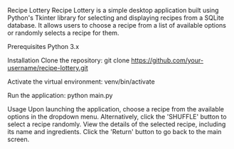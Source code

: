 Recipe Lottery
Recipe Lottery is a simple desktop application built using Python's Tkinter library for selecting and displaying recipes from a SQLite database. It allows users to choose a recipe from a list of available options or randomly selects a recipe for them.

Prerequisites
Python 3.x



Installation
Clone the repository:
git clone https://github.com/your-username/recipe-lottery.git


Activate the virtual environment: 
venv/bin/activate

Run the application:
python main.py

Usage
Upon launching the application, choose a recipe from the available options in the dropdown menu.
Alternatively, click the 'SHUFFLE' button to select a recipe randomly.
View the details of the selected recipe, including its name and ingredients.
Click the 'Return' button to go back to the main screen.
